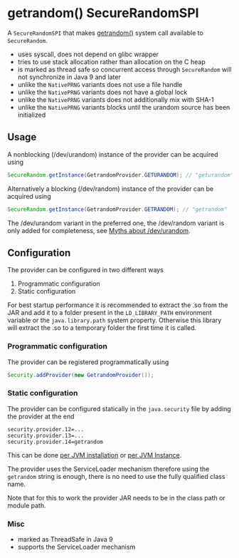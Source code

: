 # getrandom() SecureRandomSPI

A `SecureRandomSPI` that makes [getrandom()](http://man7.org/linux/man-pages/man2/getrandom.2.html) system call available to `SecureRandom`.


* uses syscall, does not depend on glibc wrapper
* tries to use stack allocation rather than allocation on the C heap
* is marked as thread safe so concurrent access through `SecureRandom` will not synchronize in Java 9 and later
* unlike the `NativePRNG` variants does not use a file handle
* unlike the `NativePRNG` variants does not have a global lock
* unlike the `NativePRNG` variants does not additionally mix with SHA-1
* unlike the `NativePRNG` variants blocks until the urandom source has been initialized


## Usage

A nonblocking (/dev/urandom) instance of the provider can be acquired using

```java
SecureRandom.getInstance(GetrandomProvider.GETURANDOM); // "geturandom"
```

Alternatively a blocking (/dev/random) instance of the provider can be acquired using

```java
SecureRandom.getInstance(GetrandomProvider.GETRANDOM); // "getrandom"
```

The /dev/urandom variant in the preferred one, the /dev/random variant is only added for completeness, see [Myths about /dev/urandom](https://www.2uo.de/myths-about-urandom/).

## Configuration

The provider can be configured in two different ways

1. Programmatic configuration
1. Static configuration

For best startup performance it is recommended to extract the .so from the JAR and add it to a folder present in the `LD_LIBRARY_PATH` environment variable or the `java.library.path` system property. Otherwise this library will extract the .so to a temporary folder the first time it is called.

### Programmatic configuration

The provider can be registered programmatically using

```java
Security.addProvider(new GetrandomProvider());
```

### Static configuration

The provider can be configured statically in the `java.security` file by adding the provider at the end


```
security.provider.12=...
security.provider.13=...
security.provider.14=getrandom

```

This can be done [per JVM installation](https://docs.oracle.com/javase/9/security/howtoimplaprovider.htm#GUID-831AA25F-F702-442D-A2E4-8DA6DEA16F33) or [per JVM Instance](https://dzone.com/articles/how-override-java-security).

The provider uses the ServiceLoader mechanism therefore using the `getrandom` string is enough, there is no need to use the fully qualified class name.

Note that for this to work the provider JAR needs to be in the class path or module path.

### Misc

* marked as ThreadSafe in Java 9
* supports the ServiceLoader mechanism

